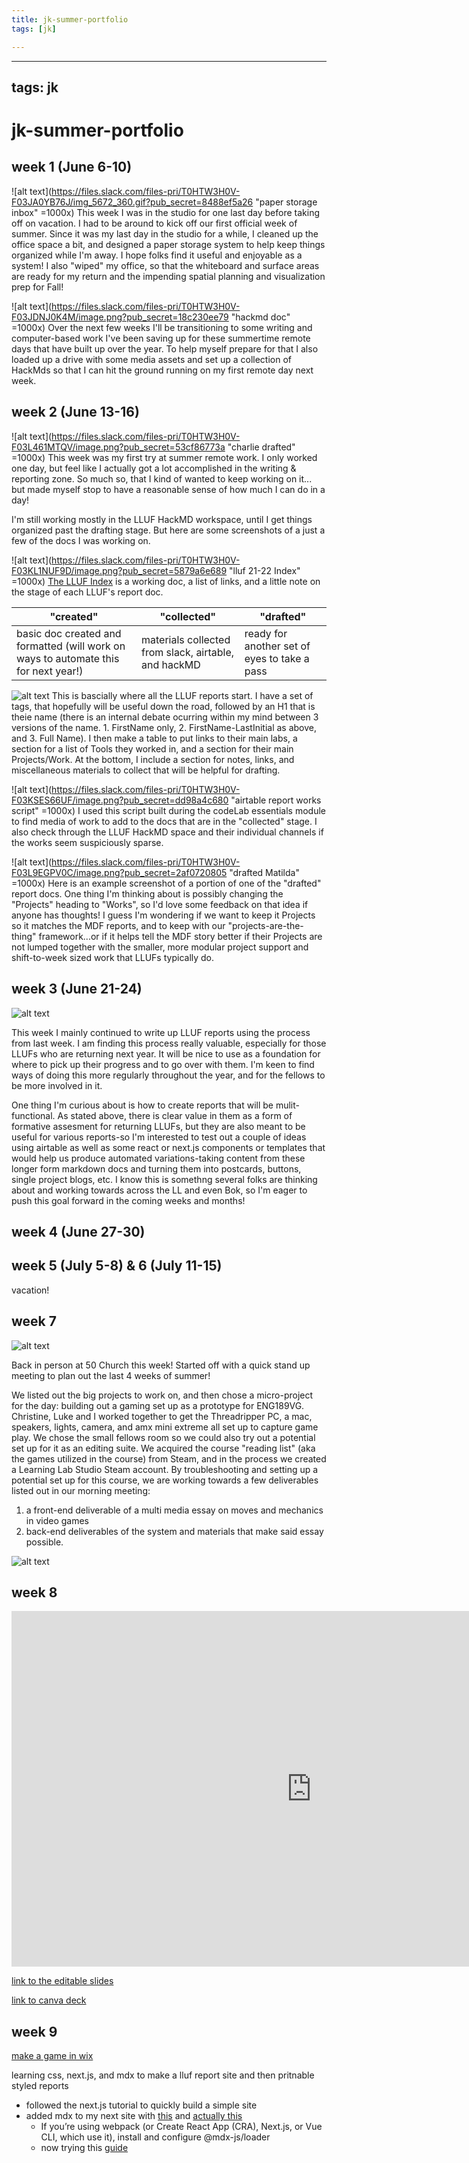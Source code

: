 ```yaml
---
title: jk-summer-portfolio
tags: [jk]

---
```


---
tags: jk
---

# jk-summer-portfolio

## week 1 (June 6-10)
![alt text](https://files.slack.com/files-pri/T0HTW3H0V-F03JA0YB76J/img_5672_360.gif?pub_secret=8488ef5a26 "paper storage inbox" =1000x)
This week I was in the studio for one last day before taking off on vacation. I had to be around to kick off our first official week of summer. Since it was my last day in the studio for a while, I cleaned up the office space a bit, and designed a paper storage system to help keep things organized while I'm away. I hope folks find it useful and enjoyable as a system! I also "wiped" my office, so that the whiteboard and surface areas are ready for my return and the impending spatial planning and visualization prep for Fall!

![alt text](https://files.slack.com/files-pri/T0HTW3H0V-F03JDNJ0K4M/image.png?pub_secret=18c230ee79 "hackmd doc" =1000x)
Over the next few weeks I'll be transitioning to some writing and computer-based work I've been saving up for these summertime remote days that have built up over the year. To help myself prepare for that I also loaded up a drive with some media assets and set up a collection of HackMds so that I can hit the ground running on my first remote day next week.

## week 2 (June 13-16)
![alt text](https://files.slack.com/files-pri/T0HTW3H0V-F03L461MTQV/image.png?pub_secret=53cf86773a "charlie drafted" =1000x)
This week was my first try at summer remote work. I only worked one day, but feel like I actually got a lot accomplished in the writing & reporting zone. So much so, that I kind of wanted to keep working on it... but made myself stop to have a reasonable sense of how much I can do in a day!

I'm still working mostly in the LLUF HackMD workspace, until I get things organized past the drafting stage. But here are some screenshots of a just a few of the docs I was working on.


![alt text](https://files.slack.com/files-pri/T0HTW3H0V-F03KL1NUF9D/image.png?pub_secret=5879a6e689 "lluf 21-22 Index" =1000x)
[The LLUF Index](/TQTCZjYpR4ykY-8gQp6c9Q) is a working doc, a list of links, and a little note on the stage of each LLUF's report doc. 

| "created" | "collected" | "drafted" |
| -------- | -------- | -------- |
| basic doc created and formatted (will work on ways to automate this for next year!)     | materials collected from slack, airtable, and hackMD     | ready for another set of eyes to take a pass     |

![alt text](https://files.slack.com/files-pri/T0HTW3H0V-F03L466FGKF/image.png?pub_secret=7ee4ef2cc0)
This is bascially where all the LLUF reports start. I have a set of tags, that hopefully will be useful down the road, followed by an H1 that is theie name (there is an internal debate ocurring within my mind between 3 versions of the name. 1. FirstName only, 2. FirstName-LastInitial as above, and 3. Full Name). I then make a table to put links to their main labs, a section for a list of Tools they worked in, and a section for their main Projects/Work. At the bottom, I include a section for notes, links, and miscellaneous materials to collect that will be helpful for drafting.


![alt text](https://files.slack.com/files-pri/T0HTW3H0V-F03KSES66UF/image.png?pub_secret=dd98a4c680 "airtable report works script" =1000x)
I used this script built during the codeLab essentials module to find media of work to add to the docs that are in the "collected" stage. I also check through the LLUF HackMD space and their individual channels if the works seem suspiciously sparse.

![alt text](https://files.slack.com/files-pri/T0HTW3H0V-F03L9EGPV0C/image.png?pub_secret=2af0720805 "drafted Matilda" =1000x)
Here is an example screenshot of a portion of one of the "drafted" report docs. One thing I'm thinking about is possibly changing the "Projects" heading to "Works", so I'd love some feedback on that idea if anyone has thoughts! I guess I'm wondering if we want to keep it Projects so it matches the MDF reports, and to keep with our "projects-are-the-thing" framework...or if it helps tell the MDF story better if their Projects are not lumped together with the smaller, more modular project support and shift-to-week sized work that LLUFs typically do.

## week 3 (June 21-24)
![alt text](https://files.slack.com/files-pri/T0HTW3H0V-F03M17R3SLV/image.png?pub_secret=48c4450f27)

This week I mainly continued to write up LLUF reports using the process from last week. I am finding this process really valuable, especially for those LLUFs who are returning next year. It will be nice to use as a foundation for where to pick up their progress and to go over with them. I'm keen to find ways of doing this more regularly throughout the year, and for the fellows to be more involved in it.

One thing I'm curious about is how to create reports that will be mulit-functional. As stated above, there is clear value in them as a form of formative assesment for returning LLUFs, but they are also meant to be useful for various reports-so I'm interested to test out a couple of ideas using airtable as well as some react or next.js components or templates that would help us produce automated variations-taking content from these longer form markdown docs and turning them into postcards, buttons, single project blogs, etc. I know this is somethng several folks are thinking about and working towards across the LL and even Bok, so I'm eager to push this goal forward in the coming weeks and months!

## week 4 (June 27-30)


## week 5 (July 5-8) & 6 (July 11-15)
vacation!

## week 7
![alt text](https://files.slack.com/files-pri/T0HTW3H0V-F03PUN0M63X/20220718.0.001_ll.vgessproto.planning_hyper.a.h264.0001_540.gif?pub_secret=81aab8bf58)

Back in person at 50 Church this week! Started off with a quick stand up meeting to plan out the last 4 weeks of summer! 

We listed out the big projects to work on, and then chose a micro-project for the day: building out a gaming set up as a prototype for ENG189VG. Christine, Luke and I worked together to get the Threadripper PC, a mac, speakers, lights, camera, and amx mini extreme all set up to capture game play. We chose the small fellows room so we could also try out a potential set up for it as an editing suite. We acquired the course "reading list" (aka the games utilized in the course) from Steam, and in the process we created a Learning Lab Studio Steam account. By troubleshooting and setting up a potential set up for this course, we are working towards a few deliverables listed out in our morning meeting: 
1. a front-end deliverable of a multi media essay on moves and mechanics in video games
2. back-end deliverables of the system and materials that make said essay possible.

![alt text](https://files.slack.com/files-pri/T0HTW3H0V-F03PW68CVK7/image_from_ios.jpg?pub_secret=f07a7fd1f9)

## week 8

<iframe src="https://docs.google.com/presentation/d/e/2PACX-1vSon6Xf7wfb4G6DP9-qxzrr3n3d7k4Z0Rf7Ed82cOpnMMNtreB_0KuwR93qMzU3VcMYAfvzWjhFl6uC/embed?start=true&loop=false&delayms=600000000" frameborder="0" width="960" height="569" allowfullscreen="true" mozallowfullscreen="true" webkitallowfullscreen="true"></iframe>

[link to the editable slides](https://docs.google.com/presentation/d/1IGfP22eDnsQJviff3yJRAI4xUT2lvpoWgIPBmElMMus/edit#slide=id.p)


[link to canva deck](https://www.canva.com/design/DAFHhkq9lAg/G871vR_PwoUfwPgPzbbD0Q/edit?utm_content=DAFHhkq9lAg&utm_campaign=designshare&utm_medium=link2&utm_source=sharebutton)

## week 9

[make a game in wix](https://www.youtube.com/watch?v=7xCsrI1V8R0)

learning css, next.js, and mdx to make a lluf report site and then pritnable styled reports
* followed the next.js tutorial to quickly build a simple site
* added mdx to my next site with [this](https://nextjs.org/docs/advanced-features/using-mdx) and [actually this](https://mdxjs.com/docs/getting-started/)
    * If you’re using webpack (or Create React App (CRA), Next.js, or Vue CLI, which use it), install and configure @mdx-js/loader
    * now trying this [guide](https://blog.logrocket.com/create-next-js-mdx-blog/#creating-configuring-next-js-app)